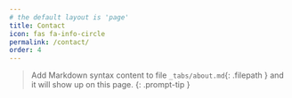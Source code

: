 ```yaml
---
# the default layout is 'page'
title: Contact
icon: fas fa-info-circle
permalink: /contact/
order: 4
---
```


> Add Markdown syntax content to file `_tabs/about.md`{: .filepath } and it will show up on this page.
{: .prompt-tip }

